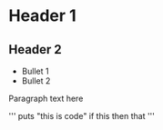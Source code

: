 # Header 1

## Header 2 


*    Bullet 1
*    Bullet 2 

Paragraph text here


''' 
puts "this is code" 
if this then that 
'''
